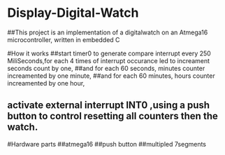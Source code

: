 # Display-Digital-Watch
##This project is an implementation of a digitalwatch on an Atmega16 microcontroller, written in embedded C

#How it works
##start timer0 to generate compare interrupt every 250 MiliSeconds,for each 4 times of interrupt occurance led to increament seconds count by one,
##and for each 60 seconds, minutes counter increamented by one minute,
##and for each 60 minutes, hours counter increamented by one hour,
## activate external interrupt INT0 ,using a push button to control resetting all counters then the watch.

#Hardware parts
##atmega16
##push button
##multipled 7segments
